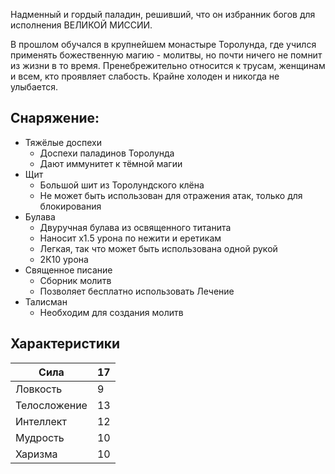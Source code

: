 Надменный и гордый паладин, решивший, что он избранник богов для исполнения ВЕЛИКОЙ МИССИИ.

В прошлом обучался в крупнейшем монастыре Торолунда, где учился применять божественную магию - молитвы, но почти ничего не помнит из жизни в то время. Пренебрежительно относится к трусам, женщинам и всем, кто проявляет слабость. Крайне холоден и никогда не улыбается.

## **Снаряжение:**

- Тяжёлые доспехи
    - Доспехи паладинов Торолунда
    - Дают иммунитет к тёмной магии
- Щит
    - Большой шит из Торолундского клёна
    - Не может быть использован для отражения атак, только для блокирования
- Булава
    - Двуручная булава из освященного титанита
    - Наносит х1.5 урона по нежити и еретикам
    - Легкая, так что может быть использована одной рукой
    - 2К10 урона
- Священное писание
    - Сборник молитв
    - Позволяет бесплатно использовать Лечение
- Талисман
    - Необходим для создания молитв

## Характеристики

| Сила | 17 |
| ---- | ---- |
| Ловкость | 9 |
| Телосложение | 13 |
| Интеллект | 12 |
| Мудрость | 10 |
| Харизма | 10 |